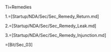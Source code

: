 Ti=Remedies

1.=[Startup/NDA/Sec/Sec_Remedy_Return.md]

2.=[Startup/NDA/Sec/Sec_Remedy_Leak.md]

3.=[Startup/NDA/Sec/Sec_Remedy_Injunction.md]

=[Bit/Sec_03]